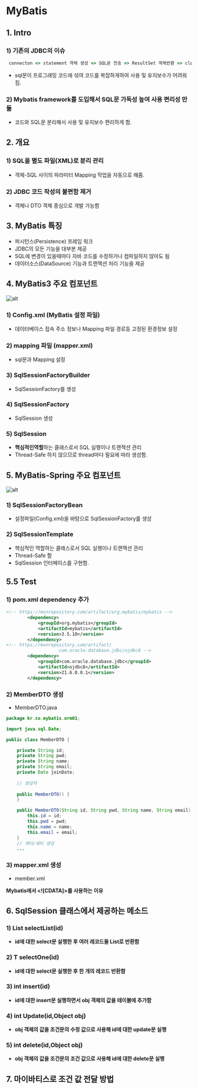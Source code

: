MyBatis
============

## 1. Intro

### 1) 기존의 JDBC의 이슈

```js
 connecton => statement 객체 생성 => SQL문 전송 => ResultSet 객체반환 => close
```

* sql문이 프로그래밍 코드에 섞여 코드를 복잡하게하여 사용 및 유지보수가 어려워짐.

### 2) Mybatis framework를 도입해서 SQL문 가독성 높여 사용 편리성 만듦

* 코드와 SQL문 분리해서 사용 및 유지보수 편리하게 함.

## 2. 개요

### 1) SQL을 별도 파일(XML)로 분리 관리

* 객체-SQL 사이의 파라미터 Mapping 작업을 자동으로 해줌.

### 2) JDBC 코드 작성의 불편함 제거

* 객체나 DTO 객체 중심으로 개발 가능함

## 3. MyBatis 특징

* 퍼시턴스(Persistence) 프레임 워크
* JDBC의 모든 기능을 대부분 제공
* SQL에 변경이 있을때마다 자바 코드를 수정하거나 컴파일하지 않아도 됨
* 데이터소스(DataSource) 기능과 트랜잭션 처리 기능을 제공

## 4. MyBatis3 주요 컴포넌트

![alt](/assets/images/post/spring/20.png)

### 1) Config.xml (MyBatis 설정 파일)

* 데이터베이스 접속 주소 정보나 Mapping 파일 경로등 고정된 환경정보 설정

### 2) mapping 파일 (mapper.xml)

* sql문과 Mapping 설정

### 3) SqlSessionFactoryBuilder

* SqlSessionFactory를 생성

### 4) SqlSessionFactory

* SqlSession 생성

### 5) SqlSession

* **핵심적인역할**하는 클래스로서 SQL 실행이나 트랜잭션 관리
* Thread-Safe 하지 않으므로 thread마다 필요에 따라 생성함.

## 5. MyBatis-Spring 주요 컴포넌트

![alt](/assets/images/post/spring/21.png)

### 1) SqlSessionFactoryBean

* 설정파일(Config.xml)을 바탕으로 SqlSessionFactory를 생성

### 2) SqlSessionTemplate

* 핵심적인 역할하는 클래스로서 SQL 실행이나 트랜잭션 관리
* Thread-Safe 함
* SqlSession 인터페이스를 구현함.

## 5.5 Test

### 1) pom.xml dependency 추가

```xml
<!-- https://mvnrepository.com/artifact/org.mybatis/mybatis -->
		<dependency>
			<groupId>org.mybatis</groupId>
			<artifactId>mybatis</artifactId>
			<version>3.5.10</version>
		</dependency>
<!-- https://mvnrepository.com/artifact/
                    com.oracle.database.jdbc/ojdbc8 -->
		<dependency>
			<groupId>com.oracle.database.jdbc</groupId>
			<artifactId>ojdbc8</artifactId>
			<version>21.6.0.0.1</version>
		</dependency>
```

### 2) MemberDTO 생성

* MemberDTO.java

```java
package kr.co.mybatis.orm01;

import java.sql.Date;

public class MemberDTO {

	private String id;
	private String pwd;
	private String name;
	private String email;
	private Date joinDate;
	
	// 생성자
	
	public MemberDTO() {
	}

	public MemberDTO(String id, String pwd, String name, String email) {
		this.id = id;
		this.pwd = pwd;
		this.name = name;
		this.email = email;
	}
    // 게터/세터 생성
    ...
```

### 3) mapper.xml 생성

* member.xml

<a><b>Mybatis에서 <![CDATA]>를 사용하는 이유<b><a>


## 6. SqlSession 클래스에서 제공하는 메소드

### 1) List selectList(id)

* id에 대한 select문 실행한 후 여러 레코드들 List로 반환함

### 2) T selectOne(id)

* id에 대한 select문 실행한 후 한 개의 레코드 반환함

### 3) int insert(id)

* id에 대한 insert문 실행하면서 obj 객체의 값을 테이블에 추가함

### 4) int Update(id,Object obj)

* obj 객체의 값을 조건문의 수정 값으로 사용해 id에 대한 update문 실행

### 5) int delete(id,Object obj)

* obj 객체의 값을 조건문의 조건 값으로 사용해 id에 대한 delete문 실행

## 7. 마이바티스로 조건 값 전달 방법





